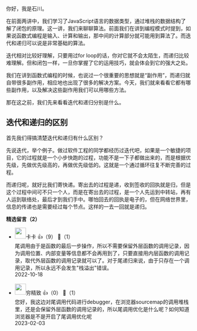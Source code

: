 你好，我是石川。

在前面两讲中，我们学习了JavaScript语言的数据类型，通过堆栈的数据结构了解了闭包的原理。这一讲，我们来聊聊算法。前面我们在讲到编程模式时提到，如果说函数式编程是输入、计算和输出，那中间的计算部分就可能用到算法了。而迭代和递归可以说是非常基础的算法。

迭代相对比较好理解，只要用过for loop的话，你对它就不会太陌生，而递归比较难理解。但和闭包一样，一旦你掌握了它的运用技巧，就会体会到它的强大之处。

我们在讲到函数式编程的时候，也说过一个很重要的思想就是“副作用”，而递归就自带很多副作用，相应地也出现了很多的解决方案。今天，我们就来看看它都有哪些副作用，以及解决这些副作用我们可以用哪些方法。

那在这之前，我们先来看看迭代和递归分别是什么。

## 迭代和递归的区别

首先我们得搞清楚迭代和递归有什么区别？

先说迭代，举个例子。做过软件工程的同学都经历过迭代吧，如果是一个敏捷的项目，它的过程就是一个小步快跑的过程，功能不是一下子都做出来的，而是根据优先级，先做优先级高的，再做优先级低的。这就是一个通过循环往复不断完善的过程。

而递归呢，就好比我们寄快递。寄出去的过程是递，收到签收的回执就是归，但是这个过程中间可不只一个人，而是在寄出去的过程，是一个人先运到中转站，再有人运到联络处，最后才到我们手中。哪怕回去的回执是电子的，但在网络世界里，信息的传递也是需要经过每个节点。这样的一去一回就是递归。
<div><strong>精选留言（2）</strong></div><ul>
<li><img src="https://static001.geekbang.org/account/avatar/00/15/0c/56/9b2bca2f.jpg" width="30px"><span>卡卡</span> 👍（9） 💬（1）<div>尾调用由于是函数的最后一步操作，所以不需要保留外层函数的调用记录，因为调用位置、内部变量等信息都不会再用到了，只要直接用内层函数的调用记录，取代外层函数的调用记录就可以了。对于尾递归来说，由于只存在一个调用记录，所以永远不会发生&quot;栈溢出&quot;错误。
</div>2022-10-18</li><br/><li><img src="https://static001.geekbang.org/account/avatar/00/1f/24/66/95ef781c.jpg" width="30px"><span>穷精致</span> 👍（0） 💬（1）<div>您好，我这边对尾调用代码进行debugger，在浏览器sourcemap的调用堆栈里，还是会保留外层函数的调用记录的，所以尾调用优化是什么呢？如何知道浏览器是不是开启了尾调用优化呢</div>2023-02-03</li><br/>
</ul>